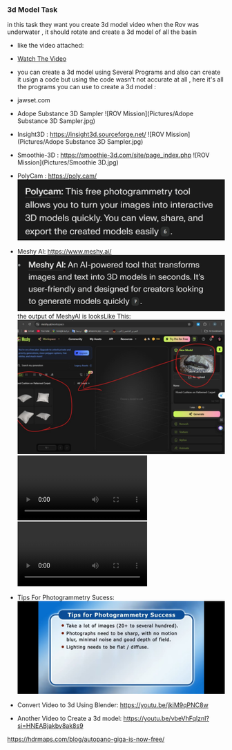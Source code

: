 ### 3d Model Task
in this task they want you create 3d model video when the Rov was underwater , it should  rotate and create a 3d model of all the basin

- like the video attached:
- [Watch The Video](https://github.com/AmiraSayedMohamed/ROV_Competition_Missions/blob/master/ROV_Competition_2025/missions_codes/3D_model/ThreeDModel_Output.mp4) 

- you can create a 3d model using Several Programs and also can create it usign a code but using the code wasn't not accurate at all , here it's all the programs you can use to create a 3d model :
- jawset.com

- Adope Substance 3D Sampler
![ROV Mission](Pictures/Adope Substance 3D Sampler.jpg) 

- Insight3D :
https://insight3d.sourceforge.net/
![ROV Mission](Pictures/Adope Substance 3D Sampler.jpg) 

- Smoothie-3D :
https://smoothie-3d.com/site/page_index.php
![ROV Mission](Pictures/Smoothie 3D.jpg)

- PolyCam :
https://poly.cam/
![ROV Mission](https://github.com/AmiraSayedMohamed/ROV_Competition_Missions/blob/master/ROV_Competition_2025/Pictures%20And%20Videos/PolyCam.jpg)

- Meshy AI:
https://www.meshy.ai/
![ROV Mission](https://github.com/AmiraSayedMohamed/ROV_Competition_Missions/blob/master/ROV_Competition_2025/Pictures%20And%20Videos/MeshyAI.jpg)
the output of MeshyAI is looksLike This:
![ROV Mission](https://github.com/AmiraSayedMohamed/ROV_Competition_Missions/blob/master/ROV_Competition_2025/Pictures%20And%20Videos/meshyAiOutput.jpg)
![ROV Mission](https://github.com/AmiraSayedMohamed/ROV_Competition_Missions/blob/master/ROV_Competition_2025/Pictures%20And%20Videos/MeshyAIVideoOutput1.mp4)
![ROV Mission](https://github.com/AmiraSayedMohamed/ROV_Competition_Missions/blob/master/ROV_Competition_2025/Pictures%20And%20Videos/MeshyAIVideoOutput2.mp4)

- Tips For Photogrammetry Sucess:
![ROV Mission](https://github.com/AmiraSayedMohamed/ROV_Competition_Missions/blob/master/ROV_Competition_2025/Pictures%20And%20Videos/TipsForPhotogrammetrySucess.jpg)

- Convert Video to 3d Using Blender:
https://youtu.be/jkiM9qPNC8w

- Another Video to Create a 3d model:
https://youtu.be/vbeVhFqlznI?si=HNEABjakbv8ak8s9

https://hdrmaps.com/blog/autopano-giga-is-now-free/
